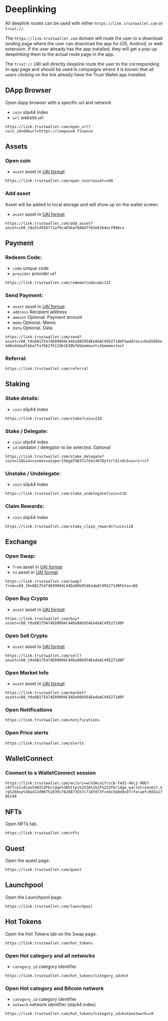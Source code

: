 # Deeplinking

All deeplink routes can be used with either `https://link.trustwallet.com` or `trust://`.

The `https://link.trustwallet.com` domain will route the user to a download landing page where the user can download the app for iOS, Android, or web extension. If the user already has the app installed, they will get a pop-up deeplinking them to the actual route page in the app.

The `trust://` URI will directly deeplink route the user to the corresponding in-app page and should be used in campaigns where it is known that all users clicking on the link already have the Trust Wallet app installed.

## DApp Browser

Open dapp browser with a specific url and network

- `coin` slip44 index
- `url` website url

`https://link.trustwallet.com/open_url?coin_id=60&url=https://compound.finance`

## Assets

### Open coin

- `asset` asset in [UAI format](/assets/universal_asset_id.md)

`https://link.trustwallet.com/open_coin?asset=c60`

### Add asset

Asset will be added to local storage and will show up on the wallet screen.

- `asset` asset in [UAI format](/assets/universal_asset_id.md)

`https://link.trustwallet.com/add_asset?asset=c60_t0x514910771af9ca656af840dff83e8264ecf986ca`

## Payment

### Redeem Code:

- `code` unique code
- `provider` provider url

`https://link.trustwallet.com/redeem?code=abc123`

### Send Payment:

- `asset` asset in [UAI format](/assets/universal_asset_id.md)
- `address` Recipient address
- `amount` Optional. Payment amount
- `memo` Optional. Memo
- `data` Optional. Data

`https://link.trustwallet.com/send?asset=c60_t0x6B175474E89094C44Da98b954EedeAC495271d0F&address=0x650b5e446edabad7eba7fa7bb2f6119b2630bfbb&amount=1&memo=test`

### Referral:

`https://link.trustwallet.com/referral`

## Staking

### Stake details:

- `coin` slip44 index

`https://link.trustwallet.com/stake?coin=118`

### Stake / Delegate:

- `coin` slip44 index
- `id` validator / delegator to be selected. Optional

`https://link.trustwallet.com/stake_delegate?coin=118&id=cosmosvaloper156gqf9837u7d4c4678yt3rl4ls9c5vuursrrzf`

### Unstake / Undelegate:

- `coin` slip44 index

`https://link.trustwallet.com/stake_undelegate?coin=118`

### Claim Rewards:

- `coin` slip44 index

`https://link.trustwallet.com/stake_claim_rewards?coin=118`

## Exchange

### Open Swap:

- `from` asset in [UAI format](/assets/universal_asset_id.md)
- `to` asset in [UAI format](/assets/universal_asset_id.md)

`https://link.trustwallet.com/swap?from=c60_t0x6B175474E89094C44Da98b954EedeAC495271d0F&to=c60`

### Open Buy Crypto

- `asset` asset in [UAI format](/assets/universal_asset_id.md)

`https://link.trustwallet.com/buy?asset=c60_t0x6B175474E89094C44Da98b954EedeAC495271d0F`

### Open Sell Crypto

- `asset` asset in [UAI format](/assets/universal_asset_id.md)

`https://link.trustwallet.com/sell?asset=c60_t0x6B175474E89094C44Da98b954EedeAC495271d0F`

### Open Market Info

- `asset` asset in [UAI format](/assets/universal_asset_id.md)

`https://link.trustwallet.com/market?asset=c60_t0x6B175474E89094C44Da98b954EedeAC495271d0F`

### Open Notifications

`https://link.trustwallet.com/notifications`

### Open Price alerts

`https://link.trustwallet.com/alerts`

## WalletConnect

### Connect to a WalletConnect session

`https://link.trustwallet.com/wc?uri=wc%3Aca1fccc0-f4d1-46c2-90b7-c07fce1c0cae%401%3Fbridge%3Dhttps%253A%252F%252Fbridge.walletconnect.org%26key%3Da413d90751839c7628873557c718fd73fcedc5e8e8c07cfecaefc0d3a178b1d8`

## NFTs

Open NFTs tab.

`https://link.trustwallet.com/nfts`

## Quest

Open the quest page.

`https://link.trustwallet.com/quest`

## Launchpool

Open the Launchpool page.

`https://link.trustwallet.com/launchpool`

## Hot Tokens

Open the Hot Tokens tab on the Swap page.

`https://link.trustwallet.com/hot_tokens`

### Open Hot category and all networks

- `category_id` category identifier

`https://link.trustwallet.com/hot_tokens?category_id=hot`

### Open Hot category and Bitcoin network

- `category_id` category identifier
- `network` network identifier (slip44 index)

`https://link.trustwallet.com/hot_tokens?category_id=hot&network=c0`